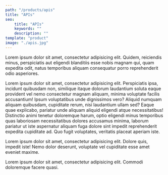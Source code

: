 ```yaml
---
path: "/products/apis"
title: "APIs"
seo:
    title: "APIs"
    keywords: ""
    description: ""
template: "product"
image: "./apis.jpg"
---
```



Lorem ipsum dolor sit amet, consectetur adipisicing elit. Quidem, reiciendis minus, perspiciatis aut eligendi blanditiis esse nobis magnam qui, quam expedita odit, natus temporibus aliquam consequatur porro reprehenderit odio asperiores.

Lorem ipsum dolor sit amet, consectetur adipisicing elit. Perspiciatis ipsa, incidunt quibusdam non, similique itaque dolorum laudantium soluta eaque provident vel nemo consectetur magnam aliquam, minima voluptate facilis accusantium! Ipsum voluptatibus unde dignissimos vero? Aliquid numquam aliquam quibusdam, cupiditate rerum, nisi laudantium ullam sed? Eaque quae explicabo, pariatur unde aliquam aliquid eligendi atque necessitatibus! Distinctio animi tenetur doloremque harum, optio eligendi minus temporibus quas laboriosam necessitatibus dolores accusamus minima, laborum pariatur ut iste aspernatur aliquam fuga dolore sint impedit reprehenderit expedita cupiditate ad. Quo fugit voluptates, veritatis placeat aperiam iste.

Lorem ipsum dolor sit amet, consectetur adipisicing elit. Dolore quis, impedit iste! Nemo dolor deserunt, voluptate vel cupiditate esse amet eveniet maxime.

Lorem ipsum dolor sit amet, consectetur adipisicing elit. Commodi doloremque facere quasi.